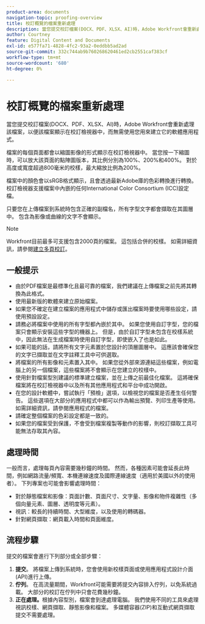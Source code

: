 ```yaml
---
product-area: documents
navigation-topic: proofing-overview
title: 校訂概覽的檔案重新處理
description: 當您提交校訂檔案(DOCX、PDF、XLSX、AI)時，Adobe Workfront會重新處理該檔案，以便該檔案顯示在校訂檢視器中，而無需使用您用來建立它的軟體應用程式。
author: Courtney
feature: Digital Content and Documents
exl-id: e577fa71-4828-4fc2-93a2-0eddbb5ad2ad
source-git-commit: 332c744ab9b760268620461ed2cb2551caf383cf
workflow-type: tm+mt
source-wordcount: '680'
ht-degree: 0%

---
```


# 校訂概覽的檔案重新處理

當您提交校訂檔案(DOCX、PDF、XLSX、AI)時，Adobe Workfront會重新處理該檔案，以便該檔案顯示在校訂檢視器中，而無需使用您用來建立它的軟體應用程式。 

檔案的每個頁面都會以縮圖影像的形式顯示在校訂檢視器中。 當您按一下縮圖時，可以放大該頁面的點陣圖版本，其比例分別為100%、200%和400%。 對於高度或寬度超過800毫米的校樣，最大縮放比例為200%。

檔案中的顏色會以sRGB格式顯示，且會透過最新Adobe庫的色彩轉換進行轉換。 校訂檢視器支援檔案中內嵌的任何International Color Consortium (ICC)設定檔。

只要您在上傳檔案到系統時包含正確的副檔名，所有字型文字都會擷取在其圖層中。 包含為影像或曲線的文字不會顯示。

>[!NOTE]
>
>Workfront目前最多可支援包含2000頁的檔案。 這包括合併的校樣。 如需詳細資訊，請參閱[建立多頁校訂](../../../review-and-approve-work/proofing/creating-proofs-within-workfront/create-multi-page-proof.md)。

## 一般提示

* 由於PDF檔案是最標準化且最可靠的檔案，我們建議在上傳檔案之前先將其轉換為此格式。
* 使用最新版的軟體來建立原始檔案。
* 如果您不確定在建立檔案的應用程式中儲存或匯出檔案時要使用哪些設定，請使用預設設定。 
* 請務必將檔案中使用的所有字型都內嵌於其中。 如果您使用自訂字型，您的檔案只會顯示安裝這些字型的機器上。 但是，由於自訂字型未包含在校樣系統中，因此無法在生成檔案時使用自訂字型，即使嵌入了也是如此。
* 如果可能的話，請將所有文字元素置於您設計的頂層圖層中。 這應該會確保您的文字已擷取並在文字註釋工具中可供選取。
* 將檔案的所有影像和元素置入其中。 如果您從外部來源連結這些檔案，例如電腦上的另一個檔案，這些檔案將不會顯示在您建立的校樣中。
* 使用針對檔案型別建議的標準建立檔案，並在上傳之前最佳化檔案。 這將確保檔案將在校訂檢視器中以及所有其他應用程式和平台中成功開啟。
* 在您的設計軟體中，嘗試執行「預檢」選項，以檢視您的檔案是否產生任何警告。 這些選項在大部分的應用程式中都可以作為輸出預覽、列印生產等使用。 如需詳細資訊，請參閱應用程式的檔案。
* 請確定整個檔案的色彩設定都是一致的。
* 如果您的檔案受到保護，不會受到檔案複製等動作的影響，則校訂擷取工具可能無法存取其內容。

## 處理時間

一般而言，處理每頁內容需要幾秒鐘的時間。 然而，各種因素可能會延長此時間，例如網路流量/頻寬、本機連線速度及國際連線速度（適用於美國以外的使用者）。 下列專案也可能會影響處理時間：

* 對於靜態檔案和影像：頁面計數、頁面尺寸、文字量、影像和物件複雜性（多個向量元素、圖層、透明度等元素）。
* 視訊：較長的持續時間、大型維度，以及使用的轉碼器。
* 針對網頁擷取：網頁載入時間和頁面維度。

## 流程步驟

提交的檔案會進行下列部分或全部步驟：

1. **提交**。 將檔案上傳到系統時，您會使用新校樣頁面或使用應用程式設計介面(API)進行上傳。 
1. **佇列**。 在高流量期間，Workfront可能需要將提交內容排入佇列，以免系統過載。 大部分的校訂在佇列中只會花費幾秒鐘。 
1. **正在處理。**&#x200B;根據內容型別，檔案會到達處理電腦。 我們使用不同的工具來處理視訊校樣、網頁擷取、靜態影像和檔案。 多媒體容器(ZIP)和互動式網頁擷取提交不需要處理。
